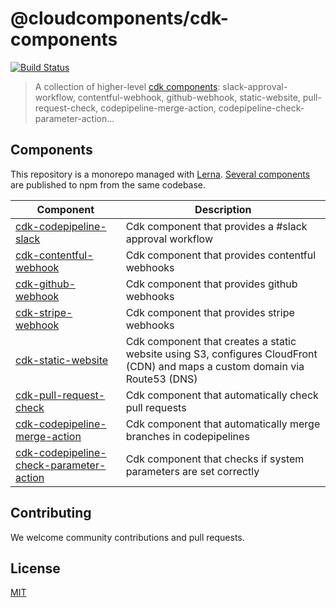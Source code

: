 # @cloudcomponents/cdk-components

[![Build Status](https://travis-ci.org/cloudcomponents/cdk-components.svg?branch=master)](https://travis-ci.org/cloudcomponents/cdk-components)

> A collection of higher-level [cdk components](https://github.com/awslabs/aws-cdk): slack-approval-workflow, contentful-webhook, github-webhook, static-website, pull-request-check, codepipeline-merge-action, codepipeline-check-parameter-action...

## Components

This repository is a monorepo managed with [Lerna](https://github.com/lerna/lerna). [Several components](/packages) are published to npm from the same codebase.

| Component                                                                                    | Description                                                                                                                  |
| -------------------------------------------------------------------------------------------- | ---------------------------------------------------------------------------------------------------------------------------- |
| [cdk-codepipeline-slack](/packages/cdk-codepipeline-slack)                                   | Cdk component that provides a #slack approval workflow                                                                       |
| [cdk-contentful-webhook](/packages/cdk-contentful-webhook)                                   | Cdk component that provides contentful webhooks                                                                              |
| [cdk-github-webhook](/packages/cdk-github-webhook)                                           | Cdk component that provides github webhooks                                                                                  |
| [cdk-stripe-webhook](/packages/cdk-stripe-webhook)                                           | Cdk component that provides stripe webhooks                                                                                  |
| [cdk-static-website](/packages/cdk-static-website)                                           | Cdk component that creates a static website using S3, configures CloudFront (CDN) and maps a custom domain via Route53 (DNS) |
| [cdk-pull-request-check](/packages/cdk-pull-request-check)                                   | Cdk component that automatically check pull requests                                                                         |
| [cdk-codepipeline-merge-action](/packages/cdk-codepipeline-merge-action)                     | Cdk component that automatically merge branches in codepipelines                                                             |
| [cdk-codepipeline-check-parameter-action](/packages/cdk-codepipeline-check-parameter-action) | Cdk component that checks if system parameters are set correctly                                                             |

## Contributing

We welcome community contributions and pull requests.

## License

[MIT](LICENSE)
